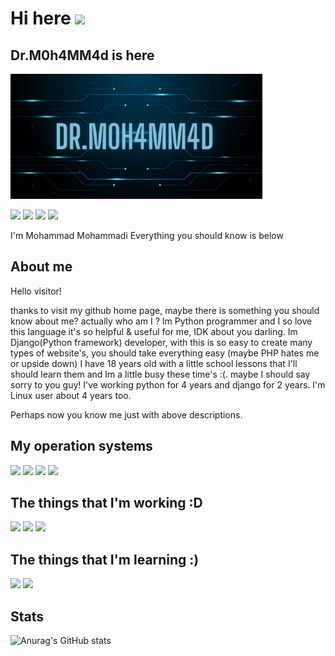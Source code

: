 # Hi here <img src="https://raw.githubusercontent.com/MartinHeinz/MartinHeinz/master/wave.gif" width="30px">

<!--
**DrM0h4MM4d/DrM0h4MM4d** is a ✨ _special_ ✨ repository because its `README.md` (this file) appears on your GitHub profile.

Here are some ideas to get you started:

- 🔭 I’m currently working on ...
- 🌱 I’m currently learning ...
- 👯 I’m looking to collaborate on ...
- 🤔 I’m looking for help with ...
- 💬 Ask me about ...
- 📫 How to reach me: ...
- 😄 Pronouns: ...
- ⚡ Fun fact: ...
-->

## Dr.M0h4MM4d is here
<img src="https://github.com/DrM0h4MM4d/DrM0h4MM4d/blob/master/Dr.M0h4MM4d-new.png" width=80% height="200">

[![](https://img.shields.io/badge/-telegram-informational?style=for-the-badge&logo=telegram)](https://t.me/DrM0h4MM4d)
[![](https://img.shields.io/badge/-github-black?style=for-the-badge&logo=github)](https://github.com/DrM0h4MM4d)
[![](https://img.shields.io/badge/-reddit-red?style=for-the-badge&logo=reddit)](https://www.reddit.com/user/drM0h4MM4d/)
[![](https://img.shields.io/badge/-gmail-white?style=for-the-badge&logo=gmail)](mailto:drmhmmddv@gmail.com)



I'm Mohammad Mohammadi
Everything you should know is below

## About me
Hello visitor! 

thanks to visit my github home page, maybe there is something you should know about me? actually who am I ?
Im Python programmer and I so love this language it's so helpful & useful for me, IDK about you darling.
Im Django(Python framework) developer, with this is so easy to create many types of website's, you should take everything easy (maybe PHP hates me or upside down)
I have 18 years old with a little school lessons that I'll should learn them and Im a little busy these time's :(. maybe I should say sorry to you guy!
I've working python for 4 years and django for 2 years. I'm Linux user about 4 years too.

Perhaps now you know me just with above descriptions.

## My operation systems
[![](https://img.shields.io/badge/-opensuse-inactive?style=for-the-badge&logo=opensuse)](https://opensuse.org/)
[![](https://img.shields.io/badge/-archlinux-informational?style=for-the-badge&logo=archlinux)](https://archlinux.org/)
[![](https://img.shields.io/badge/-ubuntu-orange?style=for-the-badge&logo=ubuntu)](https://ubuntu.com/)
[![](https://img.shields.io/badge/-windows-informational?style=for-the-badge&logo=windows)](https://microsoft.com/)


## The things that I'm working :D
[![](https://img.shields.io/badge/-python-blue?style=for-the-badge&logo=python)](https://python.org/)
[![](https://img.shields.io/badge/-django-success?style=for-the-badge&logo=django)](https://django.org/)
[![](https://img.shields.io/badge/-django%20rest%20framework-red?style=for-the-badge&logo=django)](https://django-rest-framework.org/)


## The things that I'm learning :)
[![](https://img.shields.io/badge/-javascript-blue?style=for-the-badge&logo=javascript)](https://javascript.com/)
[![](https://img.shields.io/badge/-react-blue?style=for-the-badge&logo=react)](https://reactjs.org/)


## Stats
![Anurag's GitHub stats](https://github-readme-stats.vercel.app/api?username=DrM0h4MM4d&theme=blueberry&show_icons=true)
